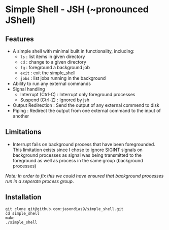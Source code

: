 Simple Shell - JSH (~pronounced JShell)
============

## Features

* A simple shell with minimal built in functionality, including:
    * `ls` : list items in given directory
    * `cd` : change to a given directory
    * `fg` : foreground a background job
    * `exit` : exit the simple_shell
    * `jobs` : list jobs running in the background
* Ability to run any external commands
* Signal handling
    * Interrupt (Ctrl-C) : Interrupt only foreground processes
    * Suspend (Ctrl-Z) : Ignored by jsh
* Output Redirection : Send the output of any external commend to disk
* Piping : Redirect the output from one external command to the input of another

## Limitations
* Interrupt fails on background process that have been foregrounded. This limitation
  exists since I chose to ignore SIGINT signals on background processes as signal 
  was being transmitted to the foreground as well as process in the same group 
  (background processes)

*Note: In order to fix this we could have ensured that background processes 
run in a seperate process group*. 


## Installation

```shell
git clone git@github.com:jasondias9/simple_shell.git
cd simple_shell
make
./simple_shell
```
